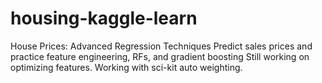 # housing-kaggle-learn
 House Prices: Advanced Regression Techniques Predict sales prices and practice feature engineering, RFs, and gradient boosting
Still working on optimizing features. Working with sci-kit auto weighting. 
